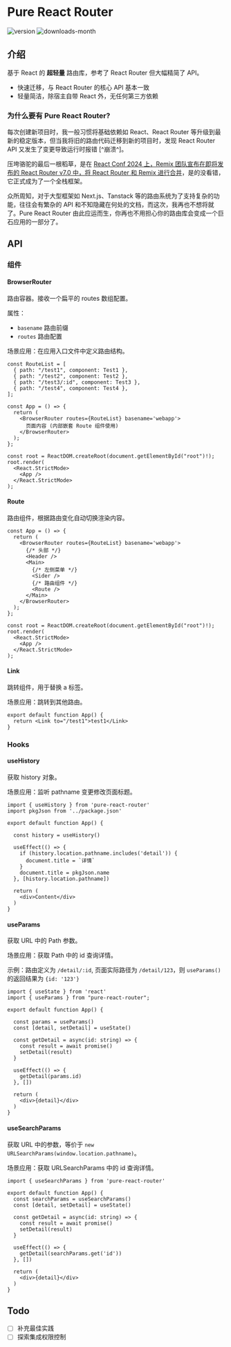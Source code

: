# Pure React Router

![version](https://img.shields.io/npm/v/pure-react-router)
![downloads-month](https://img.shields.io/npm/dm/pure-react-router)

## 介绍

基于 React 的 **超轻量** 路由库，参考了 React Router 但大幅精简了 API。

- 快速迁移，与 React Router 的核心 API 基本一致
- 轻量简洁，除宿主自带 React 外，无任何第三方依赖

### 为什么要有 Pure React Router?

每次创建新项目时，我一般习惯将基础依赖如 React、React Router 等升级到最新的稳定版本，但当我将旧的路由代码迁移到新的项目时，发现 React Router API 又发生了变更导致运行时报错 [^崩溃^]。

压垮骆驼的最后一根稻草，是在 [React Conf 2024 上，Remix 团队宣布在即将发布的 React Router v7.0 中，将 React Router 和 Remix 进行合并](https://remix.run/blog/merging-remix-and-react-router)，是的没看错，它正式成为了一个全栈框架。

众所周知，对于大型框架如 Next.js、Tanstack 等的路由系统为了支持复杂的功能，往往会有繁杂的 API 和不知隐藏在何处的文档，而这次，我再也不想将就了。Pure React Router 由此应运而生，你再也不用担心你的路由库会变成一个巨石应用的一部分了。

## API

### 组件

#### BrowserRouter

路由容器。接收一个扁平的 routes 数组配置。

属性：

- `basename` 路由前缀
- `routes` 路由配置

场景应用：在应用入口文件中定义路由结构。

```tsx
const RouteList = [
  { path: "/test1", component: Test1 },
  { path: "/test2", component: Test2 },
  { path: "/test3/:id", component: Test3 },
  { path: "/test4", component: Test4 },
];

const App = () => {
  return (
    <BrowserRouter routes={RouteList} basename='webapp'>
      页面内容 (内部嵌套 Route 组件使用)
    </BrowserRouter>
  );
};

const root = ReactDOM.createRoot(document.getElementById("root")!);
root.render(
  <React.StrictMode>
    <App />
  </React.StrictMode>
);
```

#### Route

路由组件，根据路由变化自动切换渲染内容。

```tsx
const App = () => {
  return (
    <BrowserRouter routes={RouteList} basename='webapp'>
      {/* 头部 */}
      <Header />
      <Main>
        {/* 左侧菜单 */}
        <Sider />
        {/* 路由组件 */}
        <Route />
      </Main>
    </BrowserRouter>
  );
};

const root = ReactDOM.createRoot(document.getElementById("root")!);
root.render(
  <React.StrictMode>
    <App />
  </React.StrictMode>
);
```

#### Link

跳转组件，用于替换 a 标签。

场景应用：跳转到其他路由。

```tsx
export default function App() {
  return <Link to="/test1">test1</Link>
}
```

### Hooks

#### useHistory

获取 history 对象。

场景应用：监听 pathname 变更修改页面标题。

```tsx
import { useHistory } from 'pure-react-router'
import pkgJson from '../package.json'

export default function App() {

  const history = useHistory()

  useEffect(() => {
    if (history.location.pathname.includes('detail')) {
      document.title = `详情`
    }
    document.title = pkgJson.name
  }, [history.location.pathname])

  return (
    <div>Content</div>
  )
}
```

#### useParams

获取 URL 中的 Path 参数。

场景应用：获取 Path 中的 id 查询详情。

示例：路由定义为 `/detail/:id`, 页面实际路径为 `/detail/123`，则 `useParams()` 的返回结果为 `{id: '123'}`

```tsx
import { useState } from 'react'
import { useParams } from "pure-react-router";

export default function App() {

  const params = useParams()
  const [detail, setDetail] = useState()

  const getDetail = async(id: string) => {
    const result = await promise()
    setDetail(result)
  }

  useEffect(() => {
    getDetail(params.id)
  }, [])

  return (
    <div>{detail}</div>
  )
}
```

#### useSearchParams

获取 URL 中的参数，等价于 `new URLSearchParams(window.location.pathname)`。

场景应用：获取 URLSearchParams 中的 id 查询详情。

```tsx
import { useSearchParams } from 'pure-react-router'

export default function App() {
  const searchParams = useSearchParams()
  const [detail, setDetail] = useState()

  const getDetail = async(id: string) => {
    const result = await promise()
    setDetail(result)
  }

  useEffect(() => {
    getDetail(searchParams.get('id'))
  }, [])

  return (
    <div>{detail}</div>
  )
}
```

## Todo

- [ ] 补充最佳实践
- [ ] 探索集成权限控制
